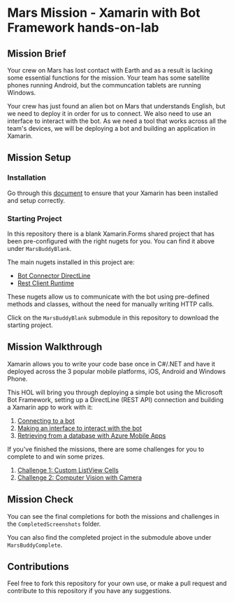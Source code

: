 # Mars Mission - Xamarin with Bot Framework hands-on-lab

## Mission Brief
Your crew on Mars has lost contact with Earth and as a result is lacking some essential functions for the mission. Your team has some satellite phones running Android, but the communcation tablets are running Windows.

Your crew has just found an alien bot on Mars that understands English, but we need to deploy it in order for us to connect. We also need to use an interface to interact with the bot. As we need a tool that works across all the team's devices, we will be deploying a bot and building an application in Xamarin.

## Mission Setup
### Installation
Go through this [document](https://github.com/jamesleeht/XamarinMarsHOL/blob/master/INSTALL.md) to ensure that your Xamarin has been installed and setup correctly.

### Starting Project
In this repository there is a blank Xamarin.Forms shared project that has been pre-configured with the right nugets for you. You can find it above under `MarsBuddyBlank`.

The main nugets installed in this project are:
- [Bot Connector DirectLine](https://www.nuget.org/packages/Microsoft.Bot.Connector.DirectLine/3.0.0)
- [Rest Client Runtime](https://www.nuget.org/packages/Microsoft.Rest.ClientRuntime/)

These nugets allow us to communicate with the bot using pre-defined methods and classes, without the need for manually writing HTTP calls.

Click on the `MarsBuddyBlank` submodule in this repository to download the starting project. 

## Mission Walkthrough
Xamarin allows you to write your code base once in C#/.NET and have it deployed across the 3 popular mobile platforms, iOS, Android and Windows Phone.

This HOL will bring you through deploying a simple bot using the Microsoft Bot Framework, setting up a DirectLine (REST API) connection and building a Xamarin app to work with it:

1. [Connecting to a bot](https://github.com/jamesleeht/XamarinMarsHOL/blob/master/MISSION2.md)
2. [Making an interface to interact with the bot](https://github.com/jamesleeht/XamarinMarsHOL/blob/master/MISSION3.md)
3. [Retrieving from a database with Azure Mobile Apps](https://github.com/jamesleeht/XamarinMarsHOL/blob/master/MISSION4.md)

If you've finished the missions, there are some challenges for you to complete to and win some prizes.

1. [Challenge 1: Custom ListView Cells](https://github.com/jamesleeht/XamarinMarsHOL/blob/master/CHALLENGE1.md)
2. [Challenge 2: Computer Vision with Camera](https://github.com/jamesleeht/XamarinMarsHOL/blob/master/CHALLENGE2.md)

## Mission Check
You can see the final completions for both the missions and challenges in the `CompletedScreenshots` folder.

You can also find the completed project in the submodule above under `MarsBuddyComplete`.

## Contributions
Feel free to fork this repository for your own use, or make a pull request and contribute to this repository if you have any suggestions.
